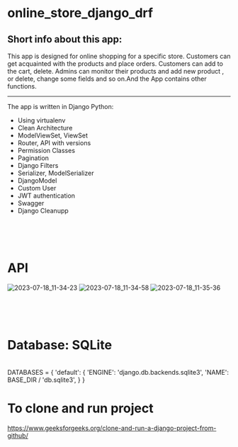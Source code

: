 # online_store_django_drf

Short info about this app:
---

This app is designed for online shopping for a specific store. Customers can get acquainted with the products and place orders. Customers can add to the cart, delete.
Admins can monitor their products and add new product , or delete, change some fields and so on.And the App contains other functions.
____
The app is written in Django Python:

+ Using virtualenv
+ Clean Architecture
+ ModelViewSet, ViewSet
+ Router, API with versions
+ Permission Classes
+ Pagination
+ Django Filters
+ Serializer, ModelSerializer
+ DjangoModel
+ Custom User
+ JWT authentication
+ Swagger
+ Django Cleanupp

</br>
</br>
</br>

# API 
![2023-07-18_11-34-23](https://github.com/asanelnur/online_store_django_drf/assets/86422913/85e7dc90-5192-4b88-bd59-4e4c2f3dc1ae)
![2023-07-18_11-34-58](https://github.com/asanelnur/online_store_django_drf/assets/86422913/9789fbcc-e245-4a0f-aa94-74272cda8d26)
![2023-07-18_11-35-36](https://github.com/asanelnur/online_store_django_drf/assets/86422913/c40df290-ac11-4582-b187-9bf0273a87a0)


</br>
</br>
</br>

# Database: SQLite

</br>
DATABASES = {
    'default': {
        'ENGINE': 'django.db.backends.sqlite3',
        'NAME': BASE_DIR / 'db.sqlite3',
    }
}

# To clone and run project
https://www.geeksforgeeks.org/clone-and-run-a-django-project-from-github/
